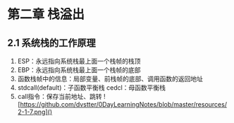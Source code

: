 # 第二章 栈溢出

## 2.1 系统栈的工作原理

1. ESP：永远指向系统栈最上面一个栈帧的栈顶
2. EBP：永远指向系统栈最上面一个栈帧的底部
3. 函数栈帧中的信息：局部变量、前栈帧的底部、调用函数的返回地址
4. stdcall(default)：子函数平衡栈 cedcl：母函数平衡栈
5. call指令：保存当前地址、跳转
  ![https://github.com/dvstter/0DayLearningNotes/blob/master/resources/2-1-7.png]()
